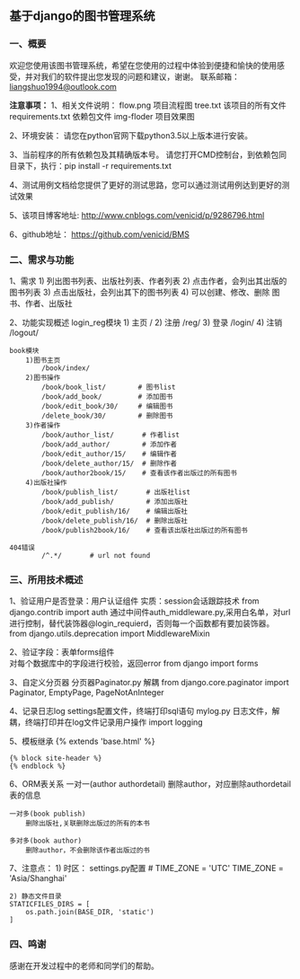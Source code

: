 基于django的图书管理系统
---------------

### 一、概要


欢迎您使用该图书管理系统，希望在您使用的过程中体验到便捷和愉快的使用感受，并对我们的软件提出您发现的问题和建议，谢谢。
联系邮箱：liangshuo1994@outlook.com

**注意事项：**
1、相关文件说明：
    flow.png          项目流程图
    tree.txt          该项目的所有文件
    requirements.txt  依赖包文件
    img-floder        项目效果图

2、环境安装：
    请您在python官网下载python3.5以上版本进行安装。

3、当前程序的所有依赖包及其精确版本号。
    请您打开CMD控制台，到依赖包同目录下，执行：pip install -r requirements.txt

4、测试用例文档给您提供了更好的测试思路，您可以通过测试用例达到更好的测试效果

5、该项目博客地址:
    http://www.cnblogs.com/venicid/p/9286796.html

6、github地址：
    https://github.com/venicid/BMS

	
### 二、需求与功能

1、需求
    1) 列出图书列表、出版社列表、作者列表
    2) 点击作者，会列出其出版的图书列表
    3) 点击出版社，会列出其下的图书列表
    4) 可以创建、修改、删除 图书、作者、出版社

2、功能实现概述
    login_reg模块
        1) 主页
            /
        2) 注册
            /reg/
        3) 登录
            /login/
        4) 注销
            /logout/

    book模块
        1)图书主页
            /book/index/
        2)图书操作
            /book/book_list/        # 图书list
            /book/add_book/         # 添加图书
            /book/edit_book/30/     # 编辑图书
            /delete_book/30/        # 删除图书
        3)作者操作
            /book/author_list/       # 作者list
            /book/add_author/        # 添加作者
            /book/edit_author/15/    # 编辑作者
            /book/delete_author/15/  # 删除作者
            /book/author2book/15/    # 查看该作者出版过的所有图书
        4)出版社操作
            /book/publish_list/       # 出版社list
            /book/add_publish/        # 添加出版社
            /book/edit_publish/16/    # 编辑出版社
            /book/delete_publish/16/  # 删除出版社
            /book/publish2book/16/    # 查看该出版社出版过的所有图书

    404错误
            /^.*/       # url not found


			
### 三、所用技术概述

1、验证用户是否登录：用户认证组件
	实质：session会话跟踪技术
	from django.contrib import auth
	通过中间件auth_middleware.py,采用白名单，对url进行控制，替代装饰器@login_requierd，否则每一个函数都有要加装饰器。
	from django.utils.deprecation import MiddlewareMixin

2、验证字段：表单forms组件	
	对每个数据库中的字段进行校验，返回error
	from django import forms 
		
3、自定义分页器
	分页器Paginator.py
	解耦
	from django.core.paginator import Paginator, EmptyPage, PageNotAnInteger

4、记录日志log
	settings配置文件，终端打印sql语句
	mylog.py 日志文件，解耦，终端打印并在log文件记录用户操作
	import logging
	
5、模板继承
	{% extends 'base.html' %}

	{% block site-header %}
    {% endblock %}

	
6、ORM表关系
	一对一(author authordetail)
		删除author，对应删除authordetail表的信息

	一对多(book publish)
		删除出版社,关联删除出版过的所有的本书

	多对多(book author)
		删除author，不会删除该作者出版过的书


7、注意点：
	1) 时区：
	settings.py配置
		# TIME_ZONE = 'UTC'
		TIME_ZONE = 'Asia/Shanghai'

	2) 静态文件目录
	STATICFILES_DIRS = [
		os.path.join(BASE_DIR, 'static')
	]
	
 

### 四、鸣谢

感谢在开发过程中的老师和同学们的帮助。
